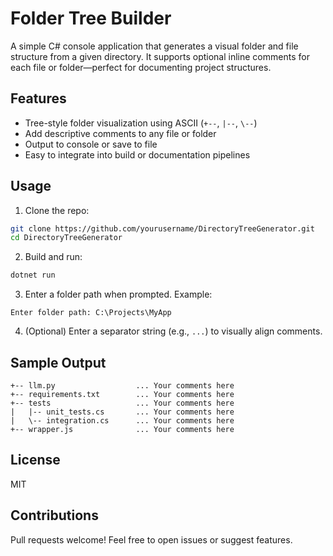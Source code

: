 # Folder Tree Builder

A simple C# console application that generates a visual folder and file structure from a given directory. It supports optional inline comments for each file or folder—perfect for documenting project structures.

## Features

- Tree-style folder visualization using ASCII (`+--`, `|--`, `\--`)
- Add descriptive comments to any file or folder
- Output to console or save to file
- Easy to integrate into build or documentation pipelines

## Usage

1. Clone the repo:

```bash
git clone https://github.com/yourusername/DirectoryTreeGenerator.git
cd DirectoryTreeGenerator
````

2. Build and run:

```bash
dotnet run
```

3. Enter a folder path when prompted. Example:

```
Enter folder path: C:\Projects\MyApp
```

4. (Optional) Enter a separator string (e.g., `...`) to visually align comments.

## Sample Output

```
+-- llm.py                  ... Your comments here
+-- requirements.txt        ... Your comments here
+-- tests                   ... Your comments here
|   |-- unit_tests.cs       ... Your comments here
|   \-- integration.cs      ... Your comments here
+-- wrapper.js              ... Your comments here
```

## License

MIT

## Contributions

Pull requests welcome! Feel free to open issues or suggest features.
